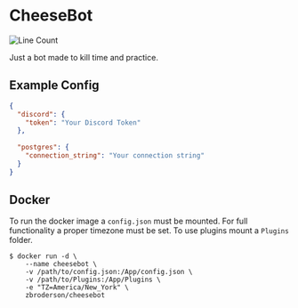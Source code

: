 # CheeseBot
![Line Count](https://img.shields.io/tokei/lines/github/Zackattak01/CheeseBot?style=for-the-badge)

Just a bot made to kill time and practice.

## Example Config

```json
{
  "discord": {
    "token": "Your Discord Token"
  },
  
  "postgres": {
    "connection_string": "Your connection string"
  }
}
```

## Docker

To run the docker image a `config.json` must be mounted. For full functionality a proper timezone must be set.  To use plugins mount a `Plugins` folder.

```
$ docker run -d \
    --name cheesebot \
    -v /path/to/config.json:/App/config.json \
    -v /path/to/Plugins:/App/Plugins \
    -e "TZ=America/New_York" \
    zbroderson/cheesebot
```

